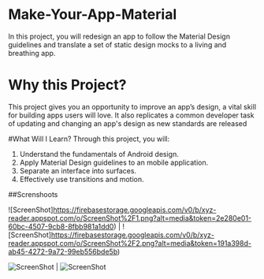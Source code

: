 # Make-Your-App-Material
In this project, you will redesign an app to follow the Material Design guidelines and translate a set of static design mocks to a living and breathing app.

# Why this Project?
This project gives you an opportunity to improve an app’s design, a vital skill for building apps users will love. It also replicates a common developer task of updating and changing an app's design as new standards are released

#What Will I Learn?
Through this project, you will:

1. Understand the fundamentals of Android design.
2. Apply Material Design guidelines to an mobile application.
3. Separate an interface into surfaces.
4. Effectively use transitions and motion.


##Screnshoots


![ScreenShot]https://firebasestorage.googleapis.com/v0/b/xyz-reader.appspot.com/o/ScreenShot%2F1.png?alt=media&token=2e280e01-60bc-4507-9cb8-8fbb981a1dd0) | ![ScreenShot]https://firebasestorage.googleapis.com/v0/b/xyz-reader.appspot.com/o/ScreenShot%2F2.png?alt=media&token=191a398d-ab45-4272-9a72-99eb556bde5b)


![ScreenShot](https://firebasestorage.googleapis.com/v0/b/xyz-reader.appspot.com/o/ScreenShot%2F3.png?alt=media&token=0df08201-b3fb-4f33-b37f-ecf4b41b2acf) | ![ScreenShot](https://firebasestorage.googleapis.com/v0/b/xyz-reader.appspot.com/o/ScreenShot%2F4.png?alt=media&token=00eeac5f-f1eb-42e1-b43d-f2d3c6c79c1a)
